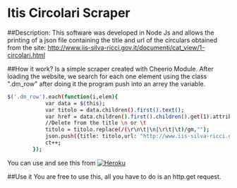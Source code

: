 # Itis Circolari Scraper

##Description:
This software was developed in Node Js and allows the printing of a json file containing the title and url of the 
circulars obtained from the site: http://www.iis-silva-ricci.gov.it/documenti/cat_view/1-circolari.html 

##How it work?
Is a simple scraper created with Cheerio Module. After loading the website, we search for each one element using the class ".dm_row"
after doing it the program push into an arrey the variable.

```sh
$('.dm_row').each(function(i,elem){
            var data = $(this);
            var titolo = data.children().first().text();
            var href = data.children().first().children().get(1).attribs['href'];
            //Delete from the title \n or \t
            titolo = titolo.replace(/(\r\n\t|\n|\r\t|\t)/gm,"");
            json.push({title: titolo,url: "http://www.iis-silva-ricci.gov.it"+href});
            ct++;
        });
```

You can use and see this from [![Heroku](https://www.herokucdn.com/deploy/button.png)](https://itiscircolari.herokuapp.com/)

##Use it
You are free to use this, all you have to do is an http.get request.
